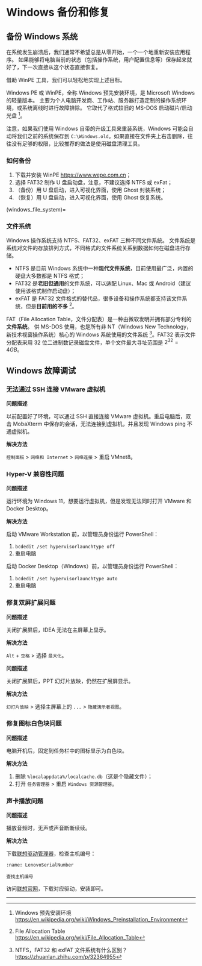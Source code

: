 # Windows 备份和修复

## 备份 Windows 系统

在系统发生崩溃后，我们通常不希望总是从零开始，一个一个地重新安装应用程序。
如果能够将电脑当前的状态（包括操作系统，用户配置信息等）保存起来就好了，下一次直接从这个状态直接恢复。

借助 WinPE 工具，我们可以轻松地实现上述目标。

Windows PE 或 WinPE，全称 Windows 预先安装环境，是 Microsoft Windows 的轻量版本。
主要为个人电脑开发商、工作站、服务器打造定制的操作系统环境，或系统离线时进行故障排除。
它取代了格式较旧的 MS-DOS 启动磁片/启动光盘 [^cite_ref-1]。

注意，如果我们使用 Windows 自带的升级工具来重装系统，Windows 可能会自动将我们之前的系统保存到
`C:\Windows.old`。如果直接在文件夹上右击删除，往往没有足够的权限，比较推荐的做法是使用磁盘清理工具。

### 如何备份

1. 下载并安装 WinPE <https://www.wepe.com.cn>；
2. 选择 FAT32 制作 U 盘启动盘，注意，不建议选择 NTFS 或 exFat；
3. （备份）用 U 盘启动，进入可视化界面，使用 Ghost 封装系统；
4. （恢复）用 U 盘启动，进入可视化界面，使用 Ghost 恢复系统。

(windows_file_system)=

### 文件系统

Windows 操作系统支持 NTFS、FAT32、exFAT 三种不同文件系统。
文件系统是系统对文件的存放排列方式，不同格式的文件系统关系到数据如何在磁盘进行存储。

- NTFS 是目前 Windows 系统中一种**现代文件系统**，目前使用最广泛，内置的硬盘大多数都是 NTFS 格式；
- FAT32 是**老旧但通用**的文件系统，可以适配 Linux、Mac 或 Android（建议使用该格式制作启动盘）；
- exFAT 是 FAT32 文件格式的替代品，很多设备和操作系统都支持该文件系统，但是**目前用的不多** [^cite_ref-2]。

FAT（File Allocation Table，文件分配表）是一种由微软发明并拥有部分专利的**文件系统**。
供 MS-DOS 使用，也是所有非 NT（Windows New Technology，新技术视窗操作系统）核心的 Windows
系统使用的文件系统 [^cite_ref-3]。FAT32 表示文件分配表采用 32 位二进制数记录磁盘文件，单个文件最大寻址范围是
$2^{32} = 4 GB$。

## Windows 故障调试

### 无法通过 SSH 连接 VMware 虚拟机

**问题描述**

以前配置好了环境，可以通过 SSH 直接连接 VMware 虚拟机。重启电脑后，双击 MobaXterm 中保存的会话，无法连接到虚拟机，并且发现 Windows ping 不通虚拟机。

**解决方法**

`控制面板` > `网络和 Internet` > `网络连接` > 重启 VMnet8。

### Hyper-V 兼容性问题

**问题描述**

运行环境为 Windows 11，想要运行虚拟机，但是发现无法同时打开 VMware 和 Docker Desktop。

**解决方法**

启动 VMware Workstation 前，以管理员身份运行 PowerShell：

1. `bcdedit /set hypervisorlaunchtype off`
2. 重启电脑

启动 Docker Desktop（Windows）前，以管理员身份运行 PowerShell：

1. `bcdedit /set hypervisorlaunchtype auto`
2. 重启电脑

### 修复双屏扩展问题

**问题描述**

关闭扩展屏后，IDEA 无法在主屏幕上显示。

**解决方法**

`Alt` + `空格` > 选择 `最大化`。

**问题描述**

关闭扩展屏后，PPT 幻灯片放映，仍然在扩展屏显示。

**解决方法**

`幻灯片放映` > 选择主屏幕上的 `...` > `隐藏演示者视图`。

### 修复图标白色块问题

**问题描述**

电脑开机后，固定到任务栏中的图标显示为白色块。

**解决方法**

1. 删除 `%localappdata%/localcache.db`（这是个隐藏文件）；
2. 打开 `任务管理器` > 重启 `Windows 资源管理器`。

### 声卡播放问题

**问题描述**

播放音频时，无声或声音断断续续。

**解决方法**

下载[联想驱动管理器](https://newsupport.lenovo.com.cn/driveDownloads_index.html)，检查主机编号：

```{figure} ../_static/images/windows-serialnumber.png
:name: LenovoSerialNumber

查找主机编号
```

访问[联想官网](https://newsupport.lenovo.com.cn/driveList.html?fromsource=driveList&selname=BH00QDHR)，下载对应驱动，安装即可。

---

[^cite_ref-1]: Windows 预先安装环境 <https://en.wikipedia.org/wiki/Windows_Preinstallation_Environment>

[^cite_ref-2]: File Allocation Table <https://en.wikipedia.org/wiki/File_Allocation_Table>

[^cite_ref-3]: NTFS，FAT32 和 exFAT 文件系统有什么区别？ <https://zhuanlan.zhihu.com/p/32364955>
